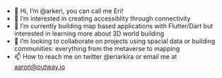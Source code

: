 - 👋 Hi, I’m @arkeri, you can call me Eri! 
- 👀 I’m interested in creating accessiblity through connectivity
- 🌱 I’m currently building map based applications with Flutter/Dart but interested in learning more about 3D world building
- 💞️ I’m looking to collaborate on projects using spacial data or building communities: everything from the metaverse to mapping
- 📫 How to reach me on twitter @eriarkira or email me at aaron@outway.io

<!---
arkeri/arkeri is a ✨ special ✨ repository because its `README.md` (this file) appears on your GitHub profile.
You can click the Preview link to take a look at your changes.
--->
